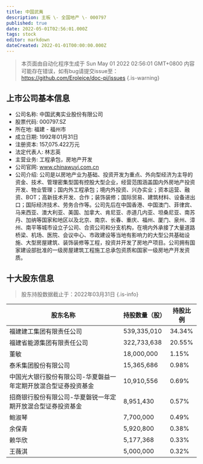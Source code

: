 ```yaml
---
title: 中国武夷
description: 主板 \- 全国地产 \- 000797
published: true
date: 2022-05-01T02:56:01.000Z
tags: stock
editor: markdown
dateCreated: 2022-01-01T00:00:00.000Z
---
```


> 本页面由自动化程序生成于 Sun May 01 2022 02:56:01 GMT+0800
> 内容可能存在错误，如有bug请提交issue至：https://github.com/Eroleice/doc-pi/issues
{.is-warning}

## 上市公司基本信息
- 公司名称: 中国武夷实业股份有限公司
- 股票代码: 000797.SZ
- 所在地: 福建 - 福州市
- 成立日期: 1992年01月31日
- 注册资本: 157,075.422万元
- 法定代表人: 林志英
- 主营业务: 工程承包，房地产开发
- 公司官网: www.chinawuyi.com.cn
- 公司介绍: 公司是以房地产业为基础、投资开发为重点、外向型经济为主导的资金、技术、管理密集型国有控股大型企业，经营范围涵盖国内外房地产投资开发、物业管理；国内外工程承包；境内外投资、兴办实业；资本运营、融资、BOT；高新技术开发、合作；装饰装修；国际贸易、建筑材料、设备进出口；国际经济技术、劳务合作等。公司先后在中国香港、中国澳门、菲律宾、马来西亚、澳大利亚、美国、加拿大、肯尼亚、赤道几内亚、坦桑尼亚、南苏丹、加纳等国家和地区以及北京、南京、长春、重庆、福州、厦门、泉州、漳州、南平等城市设立子公司、合资公司和分支机构，在境内外承接了大量道路桥梁、机场、医院、会议中心、市政建设等当地有影响力的大型公共基础设施、大型房屋建筑、装饰装修等工程，投资并开发了房地产项目。公司拥有国家建设部批准的一级房屋建筑工程施工总承包资质和国家一级房地产开发资质。


## 十大股东信息
> 股东持股数据截止于：2022年03月31日
{.is-info}

| 股东名称 | 持股数量（股） | 持股比例 |
| --- | --- | --- |
| 福建建工集团有限责任公司 | 539,335,010 | 34.34% |
| 福建省能源集团有限责任公司 | 322,733,638 | 20.55% |
| 董敏 | 18,000,000 | 1.15% |
| 泰禾集团股份有限公司 | 15,365,686 | 0.98% |
| 中国光大银行股份有限公司-华夏磐益一年定期开放混合型证券投资基金 | 10,910,556 | 0.69% |
| 招商银行股份有限公司-华夏磐锐一年定期开放混合型证券投资基金 | 8,951,430 | 0.57% |
| 鲍淑琴 | 7,700,000 | 0.49% |
| 余保青 | 5,920,800 | 0.38% |
| 赖华欣 | 5,177,368 | 0.33% |
| 王薇淇 | 5,000,000 | 0.32% |




